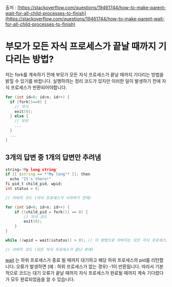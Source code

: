 출처 : [https://stackoverflow.com/questions/19461744/how-to-make-parent-wait-for-all-child-processes-to-finish](https://stackoverflow.com/questions/19461744/how-to-make-parent-wait-for-all-child-processes-to-finish)

# 부모가 모든 자식 프로세스가 끝날 때까지 기다리는 방법?

저는 fork를 계속하기 전에 부모가 모든 자식 프로세스가 끝날 때까지 기다리는 방법을 밝힐 수 있기를 바랍니다. 실행하려는 정리 코드가 있지만 이러한 일이 발생하기 전에 자식 프로세스가 반환되어야합니다.

```c
for (int id=0; id<n; id++) {
  if (fork()==0) {
    // 자식
    exit(0);
  } else {
    // 부모
    ...
  }
  ...
}
```

## 3개의 답변 중 1개의 답변만 추려냄

```c
string='My long string' 
if [[ $string == *"My long"* ]]; then 
  echo "It's there!" 
fi pid_t child_pid, wpid; 
int status = 0; 

// 아버지 코드 (자식 프로세스가 시작하기 전에) 

for (int id=0; id<n; id++) { 
    if ((child_pid = fork()) == 0) { 
        // 자식 코드
        exit(0); 
    } 
} 

while ((wpid = wait(&status)) > 0); // 이 방법으로 아버지는 모든 자식 프로세스를 기다립니다.

// 아버지 코드 (모든 자식 프로세스가 끝난 후에)
```

[wait](http://man7.org/linux/man-pages/man2/wait.2.html) 는 하위 프로세스가 종료 될 때까지 대기하고 해당 하위 프로세스의 pid를 리턴합니다. 오류가 발생하면 (예 : 하위 프로세스가 없는 경우) -1이 반환됩니다. 따라서 기본적으로 코드는 대기 오류가 끝날 때까지 자식 프로세스가 완료될 때까지 계속 기다렸다가 모두 완료되었음을 알 수 있습니다.

